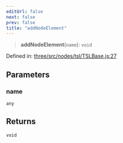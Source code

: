 ```yaml
---
editUrl: false
next: false
prev: false
title: "addNodeElement"
---
```


> **addNodeElement**(`name`): `void`

Defined in: [three/src/nodes/tsl/TSLBase.js:27](https://github.com/DefinitelyMaybe/three-i18n/blob/fa57b79433d1c349ffb23a78727299c8d4190136/three/src/nodes/tsl/TSLBase.js#L27)

## Parameters

### name

`any`

## Returns

`void`
